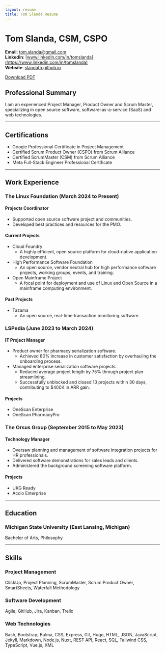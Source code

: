 ```yaml
---
layout: resume
title: Tom Slanda Resume
---
```

# Tom Slanda, CSM, CSPO

**Email**: [tom.slanda@gmail.com](mailto:tom.slanda@gmail.com)  
**LinkedIn**: [www.linkedin.com/in/tomslanda](https://www.linkedin.com/in/tomslanda)  
**Website**: [slandath.github.io](https://slandath.github.io)  

[Download PDF](./files/Tom%20Slanda%20Resume.pdf)

## Professional Summary

I am an experienced Project Manager, Product Owner and Scrum Master, specializing in open source software, software-as-a-service (SaaS) and web technologies.

---

## Certifications

* Google Professional Certificate in Project Management
* Certified Scrum Product Owner (CSPO) from Scrum Alliance
* Certified ScrumMaster (CSM) from Scrum Alliance
* Meta Full-Stack Engineer Professional Certificate

---

## Work Experience

### **The Linux Foundation** (March 2024 to Present)

#### Projects Coordinator

* Supported open source software project and communities.
* Developed best practices and resources for the PMO.

#### Current Projects

* Cloud Foundry
  * A highly efficient, open source platform for cloud-native application development.
* High Performance Software Foundation
  * An open source, vendor neutral hub for high performance software projects, working groups, events, and training.
* Open Mainframe Project
  * A focal point for deployment and use of Linux and Open Source in a mainframe computing environment.

#### Past Projects

* Tazama
  * An open source, real-time transaction monitoring software.

### **LSPedia** (June 2023 to March 2024)

#### IT Project Manager

* Product owner for pharmacy serialization software.
  * Achieved 80% increase in customer satisfaction by overhauling the onboarding process.
* Managed enterprise serialization software projects.
  * Reduced average project length by 75% through project plan streamlining.
  * Successfully unblocked and closed 13 projects within 30 days, contributing to $400K in ARR gain.

#### Projects
* OneScan Enterprise
* OneScan PharmacyPro

### **The Orsus Group** (September 2015 to May 2023)

#### Technology Manager

* Oversaw planning and management of software integration projects for HR professionals.
* Delivered software demonstrations for sales leads and clients.
* Administered the background screening software platform.

#### Projects

* UKG Ready
* Accio Enterprise

---

## Education

### **Michigan State University** (East Lansing, Michigan)

Bachelor of Arts, Philosophy

---

## Skills

### **Project Management**

ClickUp, Project Planning, ScrumMaster, Scrum Product Owner, SmartSheets, Waterfall Methodology

### **Software Development**

Agile, GitHub, Jira, Kanban, Trello

### **Web Technologies**

Bash, Bootstrap, Bulma, CSS, Express, Git, Hugo, HTML, JSON, JavaScript, Jekyll, Markdown, Node.js, Nuxt, REST API, React, SQL, Tailwind CSS, TypeScript, Vue.js, XML
